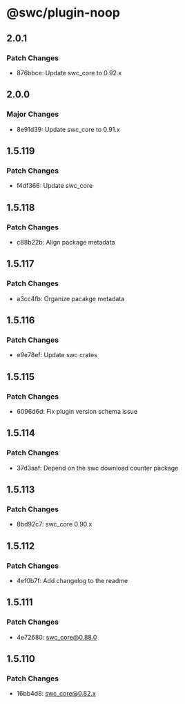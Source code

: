 # @swc/plugin-noop

## 2.0.1

### Patch Changes

- 876bbce: Update swc_core to 0.92.x

## 2.0.0

### Major Changes

- 8e91d39: Update swc_core to 0.91.x

## 1.5.119

### Patch Changes

- f4df366: Update swc_core

## 1.5.118

### Patch Changes

- c88b22b: Align package metadata

## 1.5.117

### Patch Changes

- a3cc4fb: Organize pacakge metadata

## 1.5.116

### Patch Changes

- e9e78ef: Update swc crates

## 1.5.115

### Patch Changes

- 6096d6d: Fix plugin version schema issue

## 1.5.114

### Patch Changes

- 37d3aaf: Depend on the swc download counter package

## 1.5.113

### Patch Changes

- 8bd92c7: swc_core 0.90.x

## 1.5.112

### Patch Changes

- 4ef0b7f: Add changelog to the readme

## 1.5.111

### Patch Changes

- 4e72680: swc_core@0.88.0

## 1.5.110

### Patch Changes

- 16bb4d8: swc_core@0.82.x
